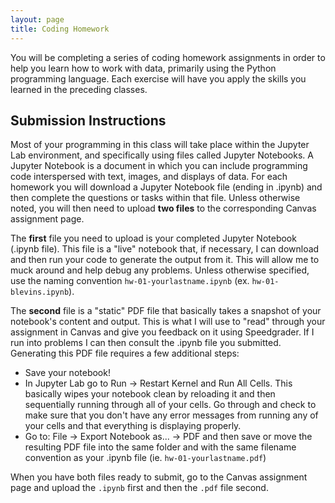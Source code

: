 ```yaml
---
layout: page
title: Coding Homework
---
```


You will be completing a series of coding homework assignments in order to help you learn how to work with data, primarily using the Python programming language. Each exercise will have you apply the skills you learned in the preceding classes.

## Submission Instructions

Most of your programming in this class will take place within the Jupyter Lab environment, and specifically using files called Jupyter Notebooks. A Jupyter Notebook is a document in which you can include programming code interspersed with text, images, and displays of data. For each homework you will download a Jupyter Notebook file (ending in .ipynb) and then complete the questions or tasks within that file. Unless otherwise noted, you will then need to upload **two files** to the corresponding Canvas assignment page. 

The **first** file you need to upload is your completed Jupyter Notebook (.ipynb file). This file is a "live" notebook that, if necessary, I can download and then run your code to generate the output from it. This will allow me to muck around and help debug any problems. Unless otherwise specified, use the naming convention `hw-01-yourlastname.ipynb` (ex. `hw-01-blevins.ipynb`).

The **second** file is a "static" PDF file that basically takes a snapshot of your notebook's content and output. This is what I will use to "read" through your assignment in Canvas and give you feedback on it using Speedgrader. If I run into problems I can then consult the .ipynb file you submitted. Generating this PDF file requires a few additional steps:

- Save your notebook!
- In Jupyter Lab go to Run -> Restart Kernel and Run All Cells. This basically wipes your notebook clean by reloading it and then sequentially running through all of your cells. Go through and check to make sure that you don't have any error messages from running any of your cells and that everything is displaying properly. 
- Go to: File -> Export Notebook as... -> PDF and then save or move the resulting PDF file into the same folder and with the same filename convention as your .ipynb file (ie. `hw-01-yourlastname.pdf`)

When you have both files ready to submit, go to the Canvas assignment page and upload the `.ipynb` first and then the `.pdf` file second.